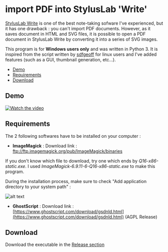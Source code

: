 # import PDF into StylusLab 'Write'

[StylusLab Write](http://www.styluslabs.com/) is one of the best note-taking sofware  I've experienced, but it has one drawback : you can't import PDF documents. However, as it saves document in HTML and SVG files, it is possible to open a PDF document in StylusLab Write by converting it into a series of SVG images.

This program is for **Windows users only** and was written in Python 3. It is inspired from the script written by [sdfgeoff](https://github.com/sdfgeoff/stylus_labs_pdf_converter) for linux users and I've added features (such as a GUI, thumbnail generation, etc...).


* [Demo](#demo)
* [Requirements](#requirements)
* [Download](#download)

## Demo

[![Watch the video](https://i.imgur.com/HAOabaX.png)](https://vimeo.com/407703378)

## Requirements

The 2 following softwares have to be installed on your computer :

* __ImageMagick__ : Download link : ftp://ftp.imagemagick.org/pub/ImageMagick/binaries

If you don't know which file to download, try one which ends by *Q16-x86-static.exe*. I used *ImageMagick-6.9.11-6-Q16-x86-static.exe* to make this program.

During the installation process, make sure to check "Add application directory to your system path" :

![alt text](https://i.imgur.com/SaDPh38.jpg)

* __GhostScript__ : Download link : [https://www.ghostscript.com/download/gsdnld.html](https://www.ghostscript.com/download/gsdnld.html) (AGPL Release)

## Download

Download the executable in the [Release section](https://github.com/hello-d4n/import_PDF_into_StylusLab_Write/releases)
